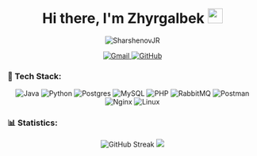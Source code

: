 <h1 align="center">Hi there, I'm Zhyrgalbek <img src="https://raw.githubusercontent.com/MartinHeinz/MartinHeinz/master/wave.gif" width="30px"></h1>
<p align="center">
  <img src="https://komarev.com/ghpvc/?username=SharshenovJR&label=Profile%20views&color=0e75b6&style=flat" alt="SharshenovJR"/> 
</p>

<p align="center">
  <a href="mailto:sharshenov.jr@gmail.com">
    <img src="https://img.shields.io/badge/Gmail-D14836?style=for-the-badge&logo=gmail&logoColor=white" alt="Gmail">
  </a>
  <a href="https://github.com/SharshenovJR">
    <img src="https://img.shields.io/badge/-GitHub-181717?style=for-the-badge&logo=github" alt="GitHub">
  </a>
</p>

### 🚀 Tech Stack:
<p align="center">
  <img src="https://img.shields.io/badge/Java-%23ED8B00.svg?style=for-the-badge&logo=java&logoColor=white" alt="Java">
  <img src="https://img.shields.io/badge/Python-%2314354C.svg?style=for-the-badge&logo=python&logoColor=white" alt="Python">
  <img src="https://img.shields.io/badge/Postgres-%23316192.svg?style=for-the-badge&logo=postgresql&logoColor=white" alt="Postgres">
  <img src="https://img.shields.io/badge/MySQL-%230072C6.svg?style=for-the-badge&logo=mysql&logoColor=white" alt="MySQL">
  <img src="https://img.shields.io/badge/PHP-%23777BB4.svg?style=for-the-badge&logo=php&logoColor=white" alt="PHP">
  <img src="https://img.shields.io/badge/RabbitMQ-%23FF6600.svg?style=for-the-badge&logo=rabbitmq&logoColor=white" alt="RabbitMQ">
  <img src="https://img.shields.io/badge/Postman-%23FF6C37.svg?style=for-the-badge&logo=postman&logoColor=white" alt="Postman">
  <img src="https://img.shields.io/badge/Nginx-%23009639.svg?style=for-the-badge&logo=nginx&logoColor=white" alt="Nginx">
  <img src="https://img.shields.io/badge/Linux-%23FCC624.svg?style=for-the-badge&logo=linux&logoColor=black" alt="Linux">
</p>

### 📊 Statistics:
<p align="center">
  <img src="http://github-readme-streak-stats.herokuapp.com?user=SharshenovJR&theme=algolia" alt="GitHub Streak">
  <img src="http://github-profile-summary-cards.vercel.app/api/cards/stats?username=SharshenovJR&theme=algolia">
</p>
